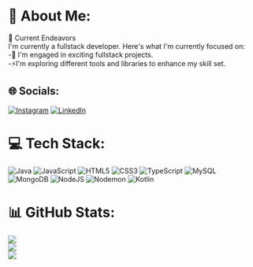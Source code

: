 # 💫 About Me:
🔭 Current Endeavors<br>I'm currently a fullstack developer. Here's what I'm currently focused on:<br>-🌱 I'm engaged in exciting fullstack projects.<br>-⚡I'm exploring different tools and libraries to enhance my skill set.<br>


## 🌐 Socials:
[![Instagram](https://img.shields.io/badge/Instagram-%23E4405F.svg?logo=Instagram&logoColor=white)](https://instagram.com/not_a_ia) [![LinkedIn](https://img.shields.io/badge/LinkedIn-%230077B5.svg?logo=linkedin&logoColor=white)](https://linkedin.com/in/alexiagcosta) 

# 💻 Tech Stack:
![Java](https://img.shields.io/badge/java-%23ED8B00.svg?style=for-the-badge&logo=openjdk&logoColor=white) ![JavaScript](https://img.shields.io/badge/javascript-%23323330.svg?style=for-the-badge&logo=javascript&logoColor=%23F7DF1E) ![HTML5](https://img.shields.io/badge/html5-%23E34F26.svg?style=for-the-badge&logo=html5&logoColor=white) ![CSS3](https://img.shields.io/badge/css3-%231572B6.svg?style=for-the-badge&logo=css3&logoColor=white) ![TypeScript](https://img.shields.io/badge/typescript-%23007ACC.svg?style=for-the-badge&logo=typescript&logoColor=white) ![MySQL](https://img.shields.io/badge/mysql-4479A1.svg?style=for-the-badge&logo=mysql&logoColor=white) ![MongoDB](https://img.shields.io/badge/MongoDB-%234ea94b.svg?style=for-the-badge&logo=mongodb&logoColor=white) ![NodeJS](https://img.shields.io/badge/node.js-6DA55F?style=for-the-badge&logo=node.js&logoColor=white) ![Nodemon](https://img.shields.io/badge/NODEMON-%23323330.svg?style=for-the-badge&logo=nodemon&logoColor=%BBDEAD) ![Kotlin](https://img.shields.io/badge/kotlin-%237F52FF.svg?style=for-the-badge&logo=kotlin&logoColor=white)
# 📊 GitHub Stats:
![](https://github-readme-stats.vercel.app/api?username=not-a-ai&theme=dark&hide_border=false&include_all_commits=false&count_private=false)<br/>
![](https://github-readme-streak-stats.herokuapp.com/?user=not-a-ai&theme=dark&hide_border=false)<br/>
![](https://github-readme-stats.vercel.app/api/top-langs/?username=not-a-ai&theme=dark&hide_border=false&include_all_commits=false&count_private=false&layout=compact)


